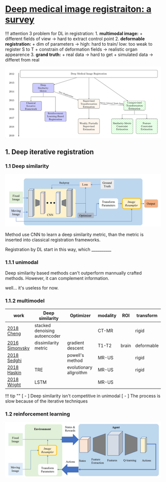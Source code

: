 # [Deep medical image registraiton: a survey](https://link.springer.com/content/pdf/10.1007/s00138-020-01060-x.pdf)

!!! attention 3 problem for DL in registration:
    1. **multimodal image:**
       + different fields of view -> hard to extract control point
    2. **deformable registration:**
       + dim of parameters -> high: hard to train/ low: too weak to register S to T
       + constrain of deformation fields -> realistic organ appearence
    3. **grand truth:**
        + real data -> hard to get
        + simulated data -> differet from real

![](picture/2021-11-05-16-10-38.png)

## 1. Deep iterative registration

### 1.1 Deep similarity

![](picture/2021-11-05-16-25-02.png)

Method use CNN to learn a deep similarity metric, than the metric is inserted into classical registration frameworks.

Registration by DL start in this way, which __________

### 1.1.1 unimodal 

Deep similarity based methods can't outperform mannually crafted methods. However, it can complement information.

well... it's useless for now.

### 1.1.2 multimodel

| work | Deep similarity |Optimizer| modality | ROI | transform |
|---|---|---|---|---|---|
|[2018 Cheng](https://www.tandfonline.com/doi/full/10.1080/21681163.2015.1135299)|stacked  denoising autoencoder||CT-MR||rigid|
|[2016 Simonvsky](https://link.springer.com/chapter/10.1007%2F978-3-319-46726-9_2)|dissimilarity metric|gradient descent|T1-T2|brain|deformable|
|[2018 Sedghi](https://arxiv.org/pdf/1804.01565.pdf)||powell's method|MR-US||rigid|
|[2018 Haskin](https://europepmc.org/article/MED/30382457)|TRE|evolutionary allgroithm|MR-US||rigid|
|[2018 Wright](https://link.springer.com/chapter/10.1007%2F978-3-030-00807-9_15)|LSTM||MR-US|||

!!! tip ""
    [ - ] Deep similarity isn't competitive in unimodal
    [ - ] The process is slow because of the iterative techniques

### 1.2 reinforcement learning

![](picture/2021-11-05-21-12-39.png)